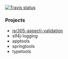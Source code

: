 [![Travis status](https://api.travis-ci.org/no-hope/java-toolkit.png)](https://travis-ci.org/no-hope/java-toolkit)

### Projects

 * [jsr305-aspectj-validation](projects/jsr305-aspectj-validation/README.md)
 * slf4j-logging
 * apptools
 * springtools
 * typetools
